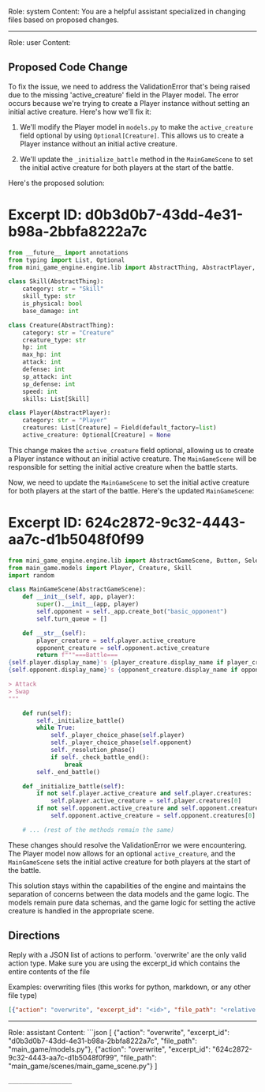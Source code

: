 Role: system
Content: You are a helpful assistant specialized in changing files based on proposed changes.
__________________
Role: user
Content: 
## Proposed Code Change
To fix the issue, we need to address the ValidationError that's being raised due to the missing 'active_creature' field in the Player model. The error occurs because we're trying to create a Player instance without setting an initial active creature. Here's how we'll fix it:

1. We'll modify the Player model in `models.py` to make the `active_creature` field optional by using `Optional[Creature]`. This allows us to create a Player instance without an initial active creature.

2. We'll update the `_initialize_battle` method in the `MainGameScene` to set the initial active creature for both players at the start of the battle.

Here's the proposed solution:

# Excerpt ID: d0b3d0b7-43dd-4e31-b98a-2bbfa8222a7c
```python main_game/models.py
from __future__ import annotations
from typing import List, Optional
from mini_game_engine.engine.lib import AbstractThing, AbstractPlayer, Field

class Skill(AbstractThing):
    category: str = "Skill"
    skill_type: str
    is_physical: bool
    base_damage: int

class Creature(AbstractThing):
    category: str = "Creature"
    creature_type: str
    hp: int
    max_hp: int
    attack: int
    defense: int
    sp_attack: int
    sp_defense: int
    speed: int
    skills: List[Skill]

class Player(AbstractPlayer):
    category: str = "Player"
    creatures: List[Creature] = Field(default_factory=list)
    active_creature: Optional[Creature] = None
```

This change makes the `active_creature` field optional, allowing us to create a Player instance without an initial active creature. The `MainGameScene` will be responsible for setting the initial active creature when the battle starts.

Now, we need to update the `MainGameScene` to set the initial active creature for both players at the start of the battle. Here's the updated `MainGameScene`:

# Excerpt ID: 624c2872-9c32-4443-aa7c-d1b5048f0f99
```python main_game/scenes/main_game_scene.py
from mini_game_engine.engine.lib import AbstractGameScene, Button, SelectThing
from main_game.models import Player, Creature, Skill
import random

class MainGameScene(AbstractGameScene):
    def __init__(self, app, player):
        super().__init__(app, player)
        self.opponent = self._app.create_bot("basic_opponent")
        self.turn_queue = []

    def __str__(self):
        player_creature = self.player.active_creature
        opponent_creature = self.opponent.active_creature
        return f"""===Battle===
{self.player.display_name}'s {player_creature.display_name if player_creature else 'No active creature'}: HP {player_creature.hp}/{player_creature.max_hp if player_creature else 0}
{self.opponent.display_name}'s {opponent_creature.display_name if opponent_creature else 'No active creature'}: HP {opponent_creature.hp}/{opponent_creature.max_hp if opponent_creature else 0}

> Attack
> Swap
"""

    def run(self):
        self._initialize_battle()
        while True:
            self._player_choice_phase(self.player)
            self._player_choice_phase(self.opponent)
            self._resolution_phase()
            if self._check_battle_end():
                break
        self._end_battle()

    def _initialize_battle(self):
        if not self.player.active_creature and self.player.creatures:
            self.player.active_creature = self.player.creatures[0]
        if not self.opponent.active_creature and self.opponent.creatures:
            self.opponent.active_creature = self.opponent.creatures[0]

    # ... (rest of the methods remain the same)
```

These changes should resolve the ValidationError we were encountering. The Player model now allows for an optional `active_creature`, and the `MainGameScene` sets the initial active creature for both players at the start of the battle.

This solution stays within the capabilities of the engine and maintains the separation of concerns between the data models and the game logic. The models remain pure data schemas, and the game logic for setting the active creature is handled in the appropriate scene.

## Directions
Reply with a JSON list of actions to perform. 'overwrite' are the only valid action type. 
Make sure you are using the excerpt_id which contains the entire contents of the file

Examples:
overwriting files (this works for python, markdown, or any other file type)
```json output_example1
[{"action": "overwrite", "excerpt_id": "<id>", "file_path": "<relative file path>"}]
```

__________________
Role: assistant
Content: ```json
[
    {"action": "overwrite", "excerpt_id": "d0b3d0b7-43dd-4e31-b98a-2bbfa8222a7c", "file_path": "main_game/models.py"},
    {"action": "overwrite", "excerpt_id": "624c2872-9c32-4443-aa7c-d1b5048f0f99", "file_path": "main_game/scenes/main_game_scene.py"}
]
```
__________________
